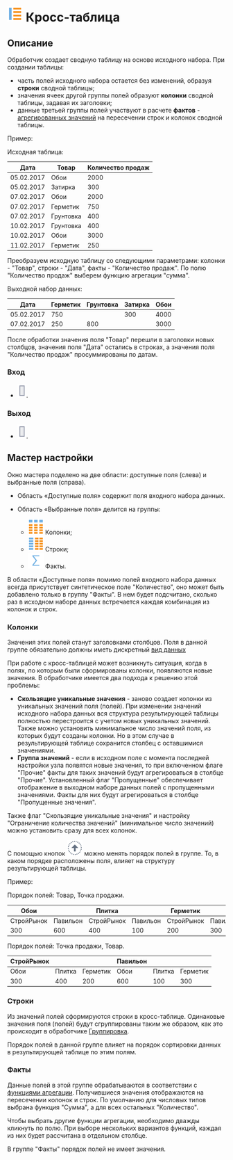 # ![](../../media/app/icons/component_18/component_default-04.svg) Кросс-таблица

## Описание

Обработчик создает сводную таблицу на основе исходного набора. При создании таблицы:

* часть полей исходного набора остается без изменений, образуя **строки** сводной таблицы;
* значения ячеек другой группы полей образуют **колонки** сводной таблицы, задавая их заголовки;
* данные третьей группы полей участвуют в расчете **фактов** - [агрегированных значений](../aggregation_functions.md) на пересечении строк и колонок сводной таблицы.

Пример:

Исходная таблица:

| Дата | Товар | Количество продаж |
| -------- | -------- | -------- |
| 05.02.2017 | Обои | 2000 |
| 05.02.2017 | Затирка | 300 |
| 07.02.2017 | Обои | 2000 |
| 07.02.2017 | Герметик | 750 |
| 07.02.2017 | Грунтовка | 400 |
| 10.02.2017 | Грунтовка | 400 |
| 10.02.2017 | Обои | 3000 |
| 11.02.2017 | Герметик | 250 |

Преобразуем исходную таблицу со следующими параметрами: колонки - "Товар", строки - "Дата", факты - "Количество продаж". По полю "Количество продаж" выберем функцию агрегации "сумма".

Выходной набор данных:

| Дата | Герметик | Грунтовка | Затирка | Обои |
| -------- | -------- | -------- | -------- | -------- |
| 05.02.2017 | 750 | | 300 | 4000 |
| 07.02.2017 | 250 | 800 | | 3000 |

После обработки значения поля "Товар" перешли в заголовки новых столбцов, значения поля "Дата" остались в строках, а значения поля "Количество продаж" просуммированы по датам.

### Вход

* ![](../../media/app/icons/ports/output_table_inactive.svg).

### Выход

* ![](../../media/app/icons/ports/output_table_inactive.svg).

## Мастер настройки

Окно мастера поделено на две области: доступные поля (слева) и выбранные поля (справа).

* Область «Доступные поля» содержит поля входного набора данных.

* Область «Выбранные поля» делится на группы:
  * ![](../../media/app/icons/view-types-18/columns.svg)   Колонки;
  * ![](../../media/app/icons/view-types-18/strings.svg)   Строки;
  * ![](../../media/app/icons/view-types-18/facts.svg)  Факты.

В области «Доступные поля» помимо полей входного набора данных всегда присутствует синтетическое поле "Количество", оно может быть добавлено только в группу "Факты". В нем будет подсчитано, сколько раз в исходном наборе данных встречается каждая комбинация из колонок и строк.

### Колонки

Значения этих полей станут заголовками столбцов. Поля в данной группе обязательно должны иметь дискретный [вид данных](../../data/datatype.md)

При работе с кросс-таблицей может возникнуть ситуация, когда в полях, по которым были сформированы колонки, появляются новые значения. В обработчике имеется два подхода к решению этой проблемы:

* **Скользящие уникальные значения** - заново создает колонки из уникальных значений поля (полей). При изменении значений исходного набора данных вся структура результирующей таблицы полностью перестроится с учетом новых уникальных значений. Также можно установить минимальное число значений поля, из которых будут созданы колонки. Но в этом случае в результирующей таблице сохранится столбец с оставшимися значениями.
* **Группа значений** - если в исходном поле с момента последней настройки узла появятся новые значения, то при включенном флаге "Прочие" факты для таких значений будут агрегироваться в столбце "Прочие". Установленный флаг "Пропущенные" обеспечивает  отображение в выходном наборе данных полей с пропущенными значениями. Факты для них будут агрегироваться в столбце "Пропущенные значения".

Также флаг "Скользящие уникальные значения" и настройку "Ограничение количества значений" (минимальное число значений) можно установить сразу для всех колонок.

С помощью кнопок ![](../../media/app/icons/toolbar_18/top.svg) можно менять порядок полей в группе. То, в каком порядке расположены поля, влияет на структуру результирующей таблицы.

Пример:

Порядок полей: Товар, Точка продажи.

 | Обои | | Плитка | | Герметик | |
 | -------- | -------- | -------- | -------- | -------- | -------- |
 | СтройРынок | Павильон | СтройРынок | Павильон | СтройРынок | Павильон |
 | 300 | 600 | 400 | 100 | 200 | 300 |

Порядок полей: Точка продажи, Товар.

 | СтройРынок | | | Павильон | | |
 | -------- | -------- | -------- | -------- | -------- | -------- |
 | Обои | Плитка | Герметик | Обои | Плитка | Герметик |
 | 300 | 400 | 200 | 600 | 100 | 300 |

### Строки

Из значений полей  сформируются строки в кросс-таблице. Одинаковые значения поля (полей) будут сгруппированы таким же образом, как это происходит в обработчике [Группировка](../../processors/transformation/grouping.md).

Порядок полей в данной группе влияет на порядок сортировки данных в результирующей таблице по этим полям.

### Факты

Данные полей в этой группе обрабатываются в соответствии с [функциями агрегации](../aggregation_functions.md). Получившиеся значения отображаются на пересечении колонок и строк. По умолчанию для числовых типов выбрана функция "Сумма", а для всех остальных "Количество".

Чтобы выбрать другие функции агрегации, необходимо дважды кликнуть по полю. При выборе нескольких вариантов функций, каждая из них будет рассчитана в отдельном столбце.

В группе "Факты" порядок полей не имеет значения.
